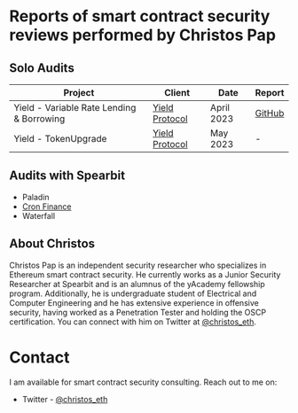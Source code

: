 # Reports of smart contract security reviews performed by Christos Pap

## Solo Audits
| Project                       | Client                                       | Date          | Report                                                                                                                                   |
| ----------------------------- | -------------------------------------------- | ------------- | ---------------------------------------------------------------------------------------------------------------------------------------- |
| Yield - Variable Rate Lending & Borrowing | [Yield Protocol](https://yieldprotocol.com/) | April 2023 | [GitHub](https://github.com/christos-eth/audits/blob/main/reports/solo/Yield-VR-Solo-Security-Review.md)
| Yield - TokenUpgrade                      | [Yield Protocol](https://yieldprotocol.com/) | May 2023   | -


## Audits with Spearbit
- Paladin
- [Cron Finance](https://github.com/spearbit/portfolio/blob/master/pdfs/CronFinance-Spearbit-Security-Review.pdf)	
- Waterfall	

## About Christos
Christos Pap is an independent security researcher who specializes in Ethereum smart contract security. He currently works as a Junior Security Researcher at Spearbit and is an alumnus of the yAcademy fellowship program. Additionally, he is undergraduate student of Electrical and Computer Engineering and he has extensive experience in offensive security, having worked as a Penetration Tester and holding the OSCP certification. You can connect with him on Twitter at [@christos_eth](https://twitter.com/christos_eth).

# Contact
I am available for smart contract security consulting. Reach out to me on:
- Twitter - [@christos_eth](https://twitter.com/christos_eth)
